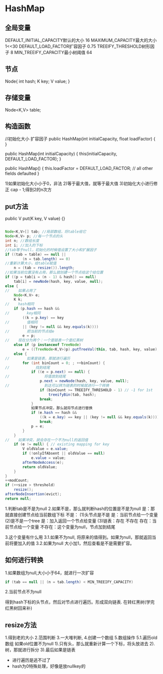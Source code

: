 # HashMap

## 全局变量
DEFAULT_INITIAL_CAPACITY默认的大小  16
MAXIMUM_CAPACITY最大的大小   1<<30
DEFAULT_LOAD_FACTOR扩容因子    0.75
TREEIFY_THRESHOLD树形因子    8
MIN_TREEIFY_CAPACITY最小树阈值    64

## 节点

Node{
    int hash;
    K key;
    V value;
}

## 存储变量

Node<K,V> table;


## 构造函数

//初始化大小   扩容因子
public HashMap(int initialCapacity, float loadFactor) {
}

public HashMap(int initialCapacity) { this(initialCapacity, DEFAULT_LOAD_FACTOR); }

public HashMap() { this.loadFactor = DEFAULT_LOAD_FACTOR; // all other fields defaulted }

1)如果初始化大小小于0，非法
2)等于最大值，就等于最大值
3)初始化大小进行修正
cap - 1;得到2的n次方


## put方法

public V put(K key, V value) {}

```java

Node<K,V>[] tab; //局部数组，将table给它
Node<K,V> p; //每一个节点的头
int n; //数组长度
int i; //加入的下标
//tab等于null，初始化的时候值设置了大小和扩展因子
if ((tab = table) == null ||
        (n = tab.length) == 0)
//重新计算大小，给table赋值
    n = (tab = resize()).length;
//如果当前位置没有占用，那么就创建一个节点给这个给位置
if ((p = tab[i = (n - 1) & hash]) == null)
    tab[i] = newNode(hash, key, value, null);
else {
//    如果占用了
    Node<K,V> e; 
    K k;
//    hash相同
    if (p.hash == hash &&
//        key相同
        ((k = p.key) == key
//        值相同
        || (key != null && key.equals(k))))
//        把当前的节点给e
        e = p;
//    现在分为两个：一个是链表一个是红黑树
    else if (p instanceof TreeNode)
        e = ((TreeNode<K,V>)p).putTreeVal(this, tab, hash, key, value);
    else {
//        如果是链表，那就进行遍历
        for (int binCount = 0; ; ++binCount) {
//            找到结尾
            if ((e = p.next) == null) {
//                将值放到结尾
                p.next = newNode(hash, key, value, null);
//                到达可以转为链表的时候就进行一个转换
                if (binCount >= TREEIFY_THRESHOLD - 1) // -1 for 1st
                    treeifyBin(tab, hash);
                break;
            }
            如果节点冲突，那么就将节点进行替换
            if (e.hash == hash &&
                ((k = e.key) == key || (key != null && key.equals(k))))
                break;
            p = e;
        }
    }
//    如果冲突，就会存在一个不为null的返回值
    if (e != null) { // existing mapping for key
        V oldValue = e.value;
        if (!onlyIfAbsent || oldValue == null)
            e.value = value;
        afterNodeAccess(e);
        return oldValue;
    }
}
++modCount;
if (++size > threshold)
    resize();
afterNodeInsertion(evict);
return null;
```

1.判断tab是不是为null
2.如果不是，那么就判断hash的位置是不是为null
    是：那就直接创建节点给当前数组下标
    不是：
        (1)头节点是不是 
            是：当前节点给一个变量
        (2)是不是一个tree 
            是：加入返回一个节点给变量
        (3)链表：存在  不存在
            存在：当前节点给一个变量
            不存在：这个变量为null，节点加到结尾

3.这个变量有什么用
3.1.如果不为null,
将原来的值得到。如果为null，那就返回当前将要加入的值
3.2.如果为null
大小加1，然后查看是不是需要扩容。


## 如何进行转换

1.如果数组为null,大小小于64，就进行一次扩容

```java
if (tab == null || (n = tab.length) < MIN_TREEIFY_CAPACITY)
```

2.当前节点不为null

得到hash下标的头节点，然后对节点进行遍历。形成双向链表.
在转红黑树(学完红黑树回来补)


## resize方法

1.得到老的大小
2.范围判断
3.一大堆判断,
4.创建一个数组
5.数组操作
5.1.遍历old数组
如果old位置不为null
1).只有头，那么就重新计算一个下标，将头放进去
2).树，那就进行拆分
3).最后如果是链表
- 进行遍历是逃不过了
- hash为0特殊处理，好像是放nullkey的



